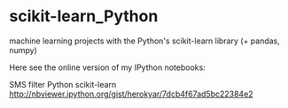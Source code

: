# scikit-learn_Python
machine learning projects with the Python's scikit-learn library (+ pandas, numpy)

Here see the online version of my IPython notebooks:

SMS filter Python scikit-learn
http://nbviewer.ipython.org/gist/herokyar/7dcb4f67ad5bc22384e2


